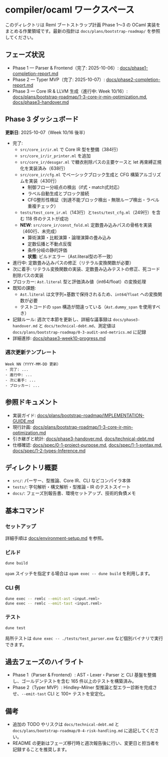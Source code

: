 # compiler/ocaml ワークスペース

このディレクトリは Reml ブートストラップ計画 Phase 1〜3 の OCaml 実装をまとめる作業領域です。最新の指針は `docs/plans/bootstrap-roadmap/` を参照してください。

## フェーズ状況
- Phase 1 — Parser & Frontend（完了: 2025-10-06）: [docs/phase1-completion-report.md](docs/phase1-completion-report.md)
- Phase 2 — Typer MVP（完了: 2025-10-07）: [docs/phase2-completion-report.md](docs/phase2-completion-report.md)
- Phase 3 — Core IR & LLVM 生成（進行中: Week 10/16）: [docs/plans/bootstrap-roadmap/1-3-core-ir-min-optimization.md](../../docs/plans/bootstrap-roadmap/1-3-core-ir-min-optimization.md), [docs/phase3-handover.md](docs/phase3-handover.md)

## Phase 3 ダッシュボード
**更新日**: 2025-10-07（Week 10/16 後半）

- 完了:
  - `src/core_ir/ir.ml` で Core IR 型を整備（384行）
  - `src/core_ir/ir_printer.ml` を追加
  - `src/core_ir/desugar.ml` で糖衣削除パスの主要ケースと let 再束縛正規化を実装済み（638行）
  - `src/core_ir/cfg.ml` でベーシックブロック生成と CFG 構築アルゴリズムを実装（430行）
    - 制御フロー分岐点の検出（if式・match式対応）
    - ラベル自動生成とブロック接続
    - CFG整形性検証（到達不能ブロック検出・無限ループ検出・ラベル重複チェック）
  - `tests/test_core_ir.ml`（143行）と`tests/test_cfg.ml`（249行）を含む 118 件のテストが成功
  - **NEW**: `src/core_ir/const_fold.ml` 定数畳み込みパスの骨格を実装（460行、未完成）
    - 算術演算・比較演算・論理演算の畳み込み
    - 定数伝播と不動点反復
    - 条件分岐の静的評価
    - **状態**: ビルドエラー（Ast.literal型の不一致）
- 進行中: 定数畳み込みパスの修正（リテラル変換関数が必要）
- 次に着手: リテラル変換関数の実装、定数畳み込みテストの修正、死コード削除パスの実装
- ブロッカー: `Ast.literal` 型と評価済み値（int64/float）の変換処理
- 既知の課題:
  - `Ast.literal` は文字列+基数で保持されるため、`int64`/`float` への変換関数が必要
  - テストコードの `span` 構造が間違っている（`Ast.dummy_span` を使用すべき）
- 記録ルール: 週次で本節を更新し、詳細な議事録は `docs/phase3-handover.md` と `docs/technical-debt.md`、測定値は `docs/plans/bootstrap-roadmap/0-3-audit-and-metrics.md` に記録
- 詳細進捗: [docs/phase3-week10-progress.md](docs/phase3-week10-progress.md)

### 週次更新テンプレート
```text
Week NN（YYYY-MM-DD 更新）
- 完了: ...
- 進行中: ...
- 次に着手: ...
- ブロッカー: ...
```

## 参照ドキュメント
- 実装ガイド: [docs/plans/bootstrap-roadmap/IMPLEMENTATION-GUIDE.md](../../docs/plans/bootstrap-roadmap/IMPLEMENTATION-GUIDE.md)
- 現行計画: [docs/plans/bootstrap-roadmap/1-3-core-ir-min-optimization.md](../../docs/plans/bootstrap-roadmap/1-3-core-ir-min-optimization.md)
- 引き継ぎと統計: [docs/phase3-handover.md](docs/phase3-handover.md), [docs/technical-debt.md](docs/technical-debt.md)
- 仕様確認: [docs/spec/0-1-project-purpose.md](../../docs/spec/0-1-project-purpose.md), [docs/spec/1-1-syntax.md](../../docs/spec/1-1-syntax.md), [docs/spec/1-2-types-Inference.md](../../docs/spec/1-2-types-Inference.md)

## ディレクトリ概要
- `src/`: パーサー、型推論、Core IR、CLI などコンパイラ本体
- `tests/`: 字句解析・構文解析・型推論・IR のテストスイート
- `docs/`: フェーズ別報告書、環境セットアップ、技術的負債メモ

## 基本コマンド
### セットアップ
詳細手順は [docs/environment-setup.md](docs/environment-setup.md) を参照。

### ビルド
```bash
dune build
```
`opam` スイッチを指定する場合は `opam exec -- dune build` を利用します。

### CLI 例
```bash
dune exec -- remlc --emit-ast <input.reml>
dune exec -- remlc --emit-tast <input.reml>
```

### テスト
```bash
dune test
```
局所テストは `dune exec -- ./tests/test_parser.exe` など個別バイナリで実行できます。

## 過去フェーズのハイライト
- Phase 1（Parser & Frontend）: AST・Lexer・Parser と CLI 基盤を整備し、ゴールデンテストを含む 165 件以上のテストを構築済み。
- Phase 2（Typer MVP）: Hindley–Milner 型推論と型エラー診断を完成させ、`--emit-tast` CLI と 100+ テストを安定化。

## 備考
- 追加の TODO やリスクは `docs/technical-debt.md` と `docs/plans/bootstrap-roadmap/0-4-risk-handling.md` に追記してください。
- README の更新はフェーズ移行時と週次報告後に行い、変更日と担当者を記録することを推奨します。
